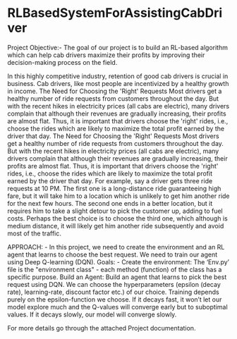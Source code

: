 # RLBasedSystemForAssistingCabDriver

Project Objective:- The goal of our project is to build an RL-based algorithm which can help cab drivers maximize their profits by improving their decision-making process on the field.

In this highly competitive industry, retention of good cab drivers is crucial in business. Cab drivers, like most people are incentivized by a healthy growth in income. The Need for Choosing the 'Right' Requests Most drivers get a healthy number of ride requests from customers throughout the day. But with the recent hikes in electricity prices (all cabs are electric), many drivers complain that although their revenues are gradually increasing, their profits are almost flat. Thus, it is important that drivers choose the 'right' rides, i.e., choose the rides which are likely to maximize the total profit earned by the driver that day. The Need for Choosing the 'Right' Requests Most drivers get a healthy number of ride requests from customers throughout the day. But with the recent hikes in electricity prices (all cabs are electric), many drivers complain that although their revenues are gradually increasing, their profits are almost flat. Thus, it is important that drivers choose the 'right' rides, i.e., choose the rides which are likely to maximize the total profit earned by the driver that day. For example, say a driver gets three ride requests at 10 PM. The first one is a long-distance ride guaranteeing high fare, but it will take him to a location which is unlikely to get him another ride for the next few hours. The second one ends in a better location, but it requires him to take a slight detour to pick the customer up, adding to fuel costs. Perhaps the best choice is to choose the third one, which although is medium distance, it will likely get him another ride subsequently and avoid most of the traffic.

APPROACH: - In this project, we need to create the environment and an RL agent that learns to choose the best request. We need to train our agent using Deep Q-learning (DQN). Goals: - Create the environment: The ‘Env.py’ file is the "environment class" - each method (function) of the class has a specific purpose. Build an Agent: Build an agent that learns to pick the best request using DQN. We can choose the hyperparameters (epsilon (decay rate), learning-rate, discount factor etc.) of our choice. Training depends purely on the epsilon-function we choose. If it decays fast, it won’t let our model explore much and the Q-values will converge early but to suboptimal values. If it decays slowly, our model will converge slowly.

For more details go through the attached Project documentation.
